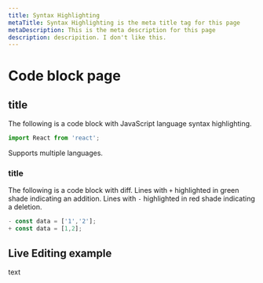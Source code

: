 ```yaml
---
title: Syntax Highlighting
metaTitle: Syntax Highlighting is the meta title tag for this page
metaDescription: This is the meta description for this page
description: descripition. I don't like this.
---
```


# Code block page

## title

The following is a code block with JavaScript language syntax highlighting.

```javascript
import React from 'react';
```

Supports multiple languages.

### title

The following is a code block with diff. Lines with `+` highlighted in green shade indicating an addition. Lines with `-` highlighted in red shade indicating a deletion.

```javascript
- const data = ['1','2'];
+ const data = [1,2];
```

## Live Editing example

text



